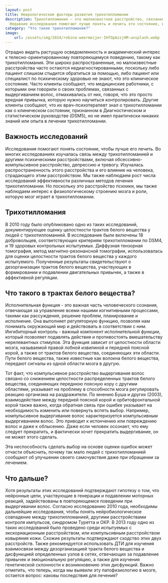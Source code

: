 ```yaml
---
layout: post
title: Неврологические факторы развития трихотилломании
description: Трихотилломания — это малоизвестное расстройство, связанное с аномалиями в структурах белого вещества мозга.
  Недавние исследования помогают лучше понять и лечить это состояние, выявляя его связь с другими психическими расстройствами.
category: "Что такое трихотилломания?"
image:
    url: /assets/img/2024/robina-weermeijer-IHfOpAzzjHM-unsplash.webp
---
```


Отрадно видеть растущую осведомленность и академический интерес к телесно-ориентированному 
повторяющемуся поведению, такому как трихотилломания. Эти широко распространенные, но малоизвестные расстройства часто 
остаются недиагностированными, поскольку либо пациент слишком стыдится обратиться за помощью, либо пациент или специалист 
по психическому здоровью не знают, что это клиническое состояние. Часто клиенты сообщают, что медицинские работники, с которыми они 
говорили о своих проблемах, связанных с выдергиванием волос, отмахивались от них, говоря, что это просто вредная привычка, которую нужно научиться контролировать.
Другие клиенты сообщают, что их врач-психотерапевт знал о трихотилломании как о клиническом состоянии, признанном в Диагностическом и статистическом 
руководстве (DSM5), но не имел практически никаких знаний или опыта в лечении трихотилломании.

## Важность исследований

Исследования помогают понять состояние, чтобы лучше его лечить. Во многих исследованиях изучалась связь между трихотилломанией 
и другими психическими расстройствами, включая обсессивно-компульсивное расстройство, депрессию и тревогу. Изучалась 
распространенность этого расстройства и его влияние на человека, страдающего этим расстройством. Мы также наблюдаем рост 
числа исследований эффективности различных методов лечения трихотилломании. Но поскольку это расстройство психики, мы 
также наблюдаем интерес к физиологическому строению мозга и роли, которую мозг играет в трихотилломании.

## Трихотилломания

В 2010 году было опубликовано одно из таких исследований, документирующее оценку целостности трактов белого вещества у людей с 
трихотилломанией. В исследование были включены 18 добровольцев, соответствующих критериям трихотилломании по DSM4, и 19 здоровых 
контрольных испытуемых. Диффузная тензорная томография, метод магнитно-резонансной томографии, использовалась для оценки 
целостности трактов белого вещества у каждого испытуемого. Полученные результаты свидетельствуют о дезорганизации трактов
белого вещества, участвующих в формировании и подавлении двигательных привычек, а также в аффективной регуляции.

## Что такого в трактах белого вещества?

Исполнительная функция - это важная часть человеческого сознания, отвечающая за управление всеми нашими когнитивными 
процессами, такими как рассуждения, решение проблем, планирование и исполнение. Она выполняет регуляторную функцию, 
позволяя нам понимать окружающий мир и действовать в соответствии с ним. Ингибиторный контроль - важный компонент
исполнительной функции, который позволяет подавлять действия и противостоять вмешательству нерелевантных стимулов. 
Эта функция зависит от целостности области мозга, называемой правой лобной извилиной и передней поясной корой, а также 
от трактов белого вещества, соединяющих эти области. Пути белого вещества, также известные как волокна белого вещества, 
передают сигналы из одной области мозга в другую.

Тот факт, что компульсивное расстройство выдергивания волос связано со снижением целостности распределенных трактов белого 
вещества, соединяющих переднюю поясную кору с другими областями, указывает на проблему в способности мозга регулировать 
реакцию организма на раздражители. По мнению Буша и других (2003), взаимодействие между передней поясной корой и орбитофронтальной 
корой также важно, когда обратная связь при ошибке указывает на необходимость изменить или повернуть вспять выбор. Например,
компульсивное выдергивание волос характеризуется компульсивным выдергиванием волос. Это приводит к истончению или повреждению волос 
и даже к облысению. Даже если человек осознает, что ему следует прекратить, и фактически хочет прекратить выдергивание, он не может этого сделать.

Эта неспособность сделать выбор на основе оценки ошибок может отчасти объяснить, почему так мало людей с трихотилломанией сообщают 
об улучшении своего самочувствия даже при обращении за лечением.

## Что дальше?

Хотя результаты этих исследований подтверждают гипотезу о том, что нейронные цепи, участвующие в генерации и подавлении моторных реакций, 
задействованы в повторяющемся поведении при выдергивании волос. Согласно исследованию 2010 года, необходимы дальнейшие исследования, чтобы понять 
нейробиологическое совпадение между трихотилломанией, другими расстройствами контроля импульсов, синдромом Туретта и ОКР. В 2013 году одно из таких 
исследований было проведено среди испытуемых с экскориационным расстройством, или компульсивным расстройством ковыряния кожи. Схожие результаты 
подтверждают сходство этих двух расстройств. Также рекомендуется использовать ДТИ для изучения взаимосвязи между дезорганизацией тракта белого 
вещества и дисфункцией определенных узлов в сетях, отвечающих за подавление привычек и эмоциональную регуляцию, а также для изучения генетической 
склонности к возникновению этих дисфункций. Важно отметить, что теперь, когда мы выявили эту патофизиологию в мозге, 
остается вопрос: каковы последствия для лечения?



